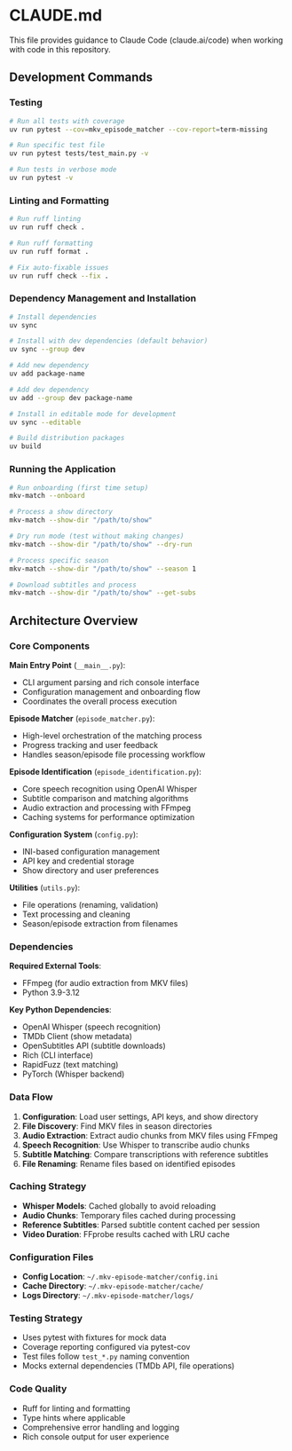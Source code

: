# CLAUDE.md

This file provides guidance to Claude Code (claude.ai/code) when working with code in this repository.

## Development Commands

### Testing
```bash
# Run all tests with coverage
uv run pytest --cov=mkv_episode_matcher --cov-report=term-missing

# Run specific test file
uv run pytest tests/test_main.py -v

# Run tests in verbose mode
uv run pytest -v
```

### Linting and Formatting
```bash
# Run ruff linting
uv run ruff check .

# Run ruff formatting
uv run ruff format .

# Fix auto-fixable issues
uv run ruff check --fix .
```

### Dependency Management and Installation
```bash
# Install dependencies
uv sync

# Install with dev dependencies (default behavior)
uv sync --group dev

# Add new dependency
uv add package-name

# Add dev dependency
uv add --group dev package-name

# Install in editable mode for development
uv sync --editable

# Build distribution packages
uv build
```

### Running the Application
```bash
# Run onboarding (first time setup)
mkv-match --onboard

# Process a show directory
mkv-match --show-dir "/path/to/show"

# Dry run mode (test without making changes)
mkv-match --show-dir "/path/to/show" --dry-run

# Process specific season
mkv-match --show-dir "/path/to/show" --season 1

# Download subtitles and process
mkv-match --show-dir "/path/to/show" --get-subs
```

## Architecture Overview

### Core Components

**Main Entry Point** (`__main__.py`):
- CLI argument parsing and rich console interface
- Configuration management and onboarding flow
- Coordinates the overall process execution

**Episode Matcher** (`episode_matcher.py`):
- High-level orchestration of the matching process
- Progress tracking and user feedback
- Handles season/episode file processing workflow

**Episode Identification** (`episode_identification.py`):
- Core speech recognition using OpenAI Whisper
- Subtitle comparison and matching algorithms
- Audio extraction and processing with FFmpeg
- Caching systems for performance optimization

**Configuration System** (`config.py`):
- INI-based configuration management
- API key and credential storage
- Show directory and user preferences

**Utilities** (`utils.py`):
- File operations (renaming, validation)
- Text processing and cleaning
- Season/episode extraction from filenames

### Dependencies

**Required External Tools**:
- FFmpeg (for audio extraction from MKV files)
- Python 3.9-3.12

**Key Python Dependencies**:
- OpenAI Whisper (speech recognition)
- TMDb Client (show metadata)
- OpenSubtitles API (subtitle downloads)
- Rich (CLI interface)
- RapidFuzz (text matching)
- PyTorch (Whisper backend)

### Data Flow

1. **Configuration**: Load user settings, API keys, and show directory
2. **File Discovery**: Find MKV files in season directories
3. **Audio Extraction**: Extract audio chunks from MKV files using FFmpeg
4. **Speech Recognition**: Use Whisper to transcribe audio chunks
5. **Subtitle Matching**: Compare transcriptions with reference subtitles
6. **File Renaming**: Rename files based on identified episodes

### Caching Strategy

- **Whisper Models**: Cached globally to avoid reloading
- **Audio Chunks**: Temporary files cached during processing
- **Reference Subtitles**: Parsed subtitle content cached per session
- **Video Duration**: FFprobe results cached with LRU cache

### Configuration Files

- **Config Location**: `~/.mkv-episode-matcher/config.ini`
- **Cache Directory**: `~/.mkv-episode-matcher/cache/`
- **Logs Directory**: `~/.mkv-episode-matcher/logs/`

### Testing Strategy

- Uses pytest with fixtures for mock data
- Coverage reporting configured via pytest-cov
- Test files follow `test_*.py` naming convention
- Mocks external dependencies (TMDb API, file operations)

### Code Quality

- Ruff for linting and formatting
- Type hints where applicable
- Comprehensive error handling and logging
- Rich console output for user experience